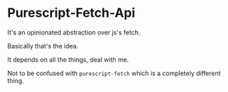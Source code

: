 # Purescript-Fetch-Api

It's an opinionated abstraction over js's fetch.

Basically that's the idea.

It depends on all the things, deal with me.

Not to be confused with `purescript-fetch` which is a completely different thing.

